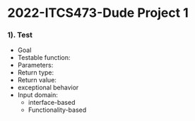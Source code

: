# 2022-ITCS473-Dude Project 1
### 1). Test
*  Goal
* Testable function:
* Parameters:
* Return type:
* Return value:
* exceptional behavior
* Input domain:
  * interface-based
  * Functionality-based
